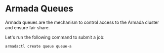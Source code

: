 # Armada Queues

Armada queues are the mechanism to control access to the Armada cluster and ensure fair share.

Let's run the following command to submit a job:

```bash
armadactl create queue queue-a
```
